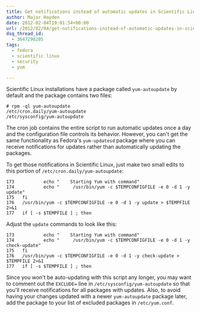 ```yaml
---
title: Get notifications instead of automatic updates in Scientific Linux
author: Major Hayden
date: 2012-02-04T19:01:54+00:00
url: /2012/02/04/get-notifications-instead-of-automatic-updates-in-scientific-linux/
dsq_thread_id:
  - 3647298205
tags:
  - fedora
  - scientific linux
  - security
  - yum

---
```

Scientific Linux installations have a package called `yum-autoupdate` by default and the package contains two files:

```
# rpm -ql yum-autoupdate
/etc/cron.daily/yum-autoupdate
/etc/sysconfig/yum-autoupdate
```


The cron job contains the entire script to run automatic updates once a day and the configuration file controls its behavior. However, you can't get the same functionality as Fedora's `yum-updatesd` package where you can receive notifications for updates rather than automatically updating the packages.

To get those notifications in Scientific Linux, just make two small edits to this portion of `/etc/cron.daily/yum-autoupdate`:

```
173           echo "    Starting Yum with command"
174           echo "     /usr/bin/yum -c $TEMPCONFIGFILE -e 0 -d 1 -y update"
175   fi
176   /usr/bin/yum -c $TEMPCONFIGFILE -e 0 -d 1 -y update > $TEMPFILE 2>&1
177   if [ -s $TEMPFILE ] ; then
```


Adjust the `update` commands to look like this:

```
173           echo "    Starting Yum with command"
174           echo "     /usr/bin/yum -c $TEMPCONFIGFILE -e 0 -d 1 -y check-update"
175   fi
176   /usr/bin/yum -c $TEMPCONFIGFILE -e 0 -d 1 -y check-update > $TEMPFILE 2>&1
177   if [ -s $TEMPFILE ] ; then
```


Since you won't be auto-updating with this script any longer, you may want to comment out the `EXCLUDE=` line in `/etc/sysconfig/yum-autoupdate` so that you'll receive notifications for all packages with updates. Also, to avoid having your changes updated with a newer `yum-autoupdate` package later, add the package to your list of excluded packages in `/etc/yum.conf`.
